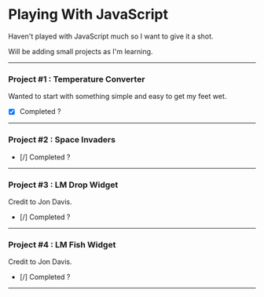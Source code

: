 # Playing With JavaScript
Haven't played with JavaScript much so I want to give it a shot.

Will be adding small projects as I'm learning.

---
### Project #1 : Temperature Converter

Wanted to start with something simple and easy to get my feet wet.

- [x] Completed ?

---

### Project #2 : Space Invaders

- [/] Completed ?

---

### Project #3 : LM Drop Widget

Credit to Jon Davis.

- [/] Completed ?

---

### Project #4 : LM Fish Widget

Credit to Jon Davis.

- [/] Completed ?

---